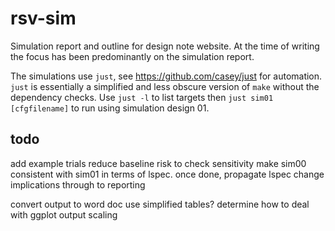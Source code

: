 # rsv-sim

Simulation report and outline for design note website.
At the time of writing the focus has been predominantly on the simulation report.

The simulations use `just`, see https://github.com/casey/just for automation.
`just` is essentially a simplified and less obscure version of `make` without the dependency checks.
Use `just -l` to list targets then `just sim01 [cfgfilename]` to run using simulation design 01.


## todo

add example trials
reduce baseline risk to check sensitivity
make sim00 consistent with sim01 in terms of lspec.
once done, propagate lspec change implications through to reporting

convert output to word doc
use simplified tables?
determine how to deal with ggplot output scaling


